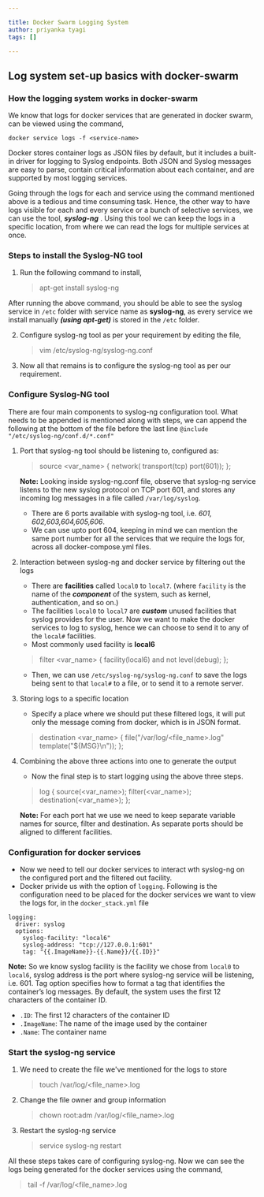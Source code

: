 ```yaml
---

title: Docker Swarm Logging System
author: priyanka tyagi
tags: []

---
```


## Log system set-up basics with docker-swarm

### How the logging system works in docker-swarm
We know that logs for docker services that are generated in docker swarm, can be viewed using the command,

`docker service logs -f <service-name>`

Docker stores container logs as JSON files by default, but it includes a built-in driver for logging to Syslog endpoints. Both JSON and Syslog messages are easy to parse, contain critical information about each container, and are supported by most logging services. 

Going through the logs for each and service using the command mentioned above is a tedious and time consuming task. Hence, the other way to have logs visible for each and every service or a bunch of selective services, we can use the tool, ***syslog-ng*** . 
Using this tool we can keep the logs in a specific location, from where we can read the logs for multiple services at once.

### Steps to install the Syslog-NG tool
1. Run the following command to install,
	> apt-get install syslog-ng

After running the above command, you should be able to see the syslog service in `/etc` folder with service name as **syslog-ng**, as every service we install manually ***(using apt-get)*** is stored in the `/etc` folder.

2. Configure syslog-ng tool as per your requirement by editing the file,
	> vim /etc/syslog-ng/syslog-ng.conf
   
3.  Now all that remains is to configure the syslog-ng tool as per our requirement.

### Configure Syslog-NG tool
There are four main components to syslog-ng configuration tool.
What needs to be appended is mentioned along with steps, we can append the following at the bottom of the file before the last line `@include "/etc/syslog-ng/conf.d/*.conf"`
 1. Port that syslog-ng tool should be listening to, configured as:
	> source <var_name> { network( transport(tcp) port(601)); };

	**Note:** 
	Looking inside syslog-ng.conf file, observe that syslog-ng service listens to the new syslog protocol on TCP port 601, and stores any incoming log messages in a file called `/var/log/syslog`.
	
	- There are 6 ports available with syslog-ng tool, 
		 i.e. *601, 602,603,604,605,606*.
	- We can use upto port 604, keeping in mind we can mention the same port number for all the services that we require the logs for, across all docker-compose.yml files.

1. Interaction between syslog-ng and docker service by filtering out the logs
	 - There are **facilities** called `local0` to `local7`. 
	 (where `facility` is the name of the ***component*** of the system, such as kernel, authentication, and so on.)
	 - The facilities `local0` to `local7` are ***custom*** unused facilities that syslog provides for the user. Now we want to make the docker services to log to syslog,  hence we can choose to send it to any of the `local#` facilities. 
	 - Most commonly used facility is **local6**
	 > filter <var_name> { facility(local6) and not level(debug); };
	 - Then, we can use `/etc/syslog-ng/syslog-ng.conf` to save the logs being sent to that `local#` to a file, or to send it to a remote server.
 
 1.  Storing logs to a specific location
	 - Specify a place where we should put these filtered logs, it will put only the message coming from docker, which is in JSON format.
	 >  destination <var_name> { file("/var/log/<file_name>.log" template("${MSG}\n")); };

 1. Combining the above three actions into one to generate the output
	- Now the final step is to start logging using the above three steps.
	> log { source(<var_name>); filter(<var_name>); destination(<var_name>); };

	**Note:**
	For each port hat we use we need to keep separate variable names for source, filter and destination. As separate ports should be aligned to different facilities.
	 
### Configuration for docker services
 - Now we need to tell our docker services to interact wth syslog-ng on the configured port and the filtered out facility.
 - Docker privide us with the option of `logging`. Following is the configuration need to be placed for the docker services we want to view the logs for, in the `docker_stack.yml` file
```
logging:
  driver: syslog
  options:
    syslog-facility: "local6"
    syslog-address: "tcp://127.0.0.1:601"
    tag: "{{.ImageName}}-{{.Name}}/{{.ID}}"
```
**Note:**
So we know syslog facility is the facility we chose from `local0` to `local6`, syslog address is the port where syslog-ng service will be listening, i.e. 601.
Tag option specifies how to format a tag that identifies the container’s log messages. By default, the system uses the first 12 characters of the container ID.
- `.ID`: The first 12 characters of the container ID
- `.ImageName`: The name of the image used by the container
- `.Name`: The container name

### Start the syslog-ng service

1.  We need to create the file we've mentioned for the logs to store
	> touch /var/log/<file_name>.log  
2.  Change the file owner and group information
	> chown root:adm /var/log/<file_name>.log
3.  Restart the syslog-ng service
	>  service syslog-ng restart

All these steps takes care of configuring syslog-ng. Now we can see the logs being generated for the docker services using the command,
> tail -f /var/log/<file_name>.log
<!--stackedit_data:
eyJoaXN0b3J5IjpbLTE5MTA5NzcxMTksLTEwMjIyMDUwMDUsMT
AxMjI1OTUxMCwtMTEyMTM5MTcyOCw2MTgzNjYwODAsLTg4MDU2
MTk4NywtNDcyMDU4OTA5LC0xNzU3MDkxMTAxLDQ2MDc3MTg3MF
19
-->